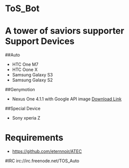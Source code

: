 ToS_Bot
=======
A tower of saviors supporter
Support Devices
=======
##Auto
* HTC One M7
* HTC Oone X
* Samsung Galaxy S3
* Samsung Galaxy S2

##Genymotion
* Nexus One 4.1.1 with Google API image [Download Link](https://mega.co.nz/#!dlsCkY6C!ehqo5VnbnNWL98dTn6ySfkeHcmgQ0i6u8Ty-hOhOF3c)

##Special Device
* Sony xperia Z 

Requirements
=======
* https://github.com/eternnoir/ATEC

#IRC
irc://irc.freenode.net/TOS_Auto
